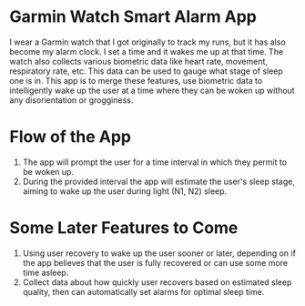 # Garmin Watch Smart Alarm App
I wear a Garmin watch that I got originally to track my runs, but it has also become my alarm clock. I set a time and it wakes me up at that time. The watch also collects various biometric data like heart rate, movement, respiratory rate, etc. This data can be used to gauge what stage of sleep one is in. This app is to merge these features, use biometric data to intelligently wake up the user at a time where they can be woken up without any disorientation or grogginess. 

# Flow of the App
1. The app will prompt the user for a time interval in which they permit to be woken up.
2. During the provided interval the app will estimate the user's sleep stage, aiming to wake up the user during light (N1, N2) sleep.

# Some Later Features to Come
1. Using user recovery to wake up the user sooner or later, depending on if the app believes that the user is fully recovered or can use some more time asleep.
2. Collect data about how quickly user recovers based on estimated sleep quality, then can automatically set alarms for optimal sleep time.
